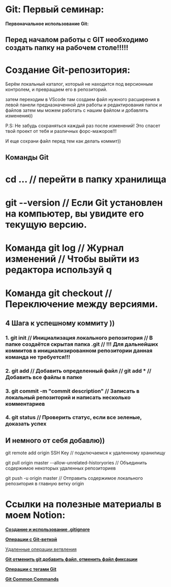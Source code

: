 # Git: Первый семинар:

**Первоначальное использование Git:**

## Перед началом работы с GIT необходимо создать папку на рабочем столе!!!!!

# Создание Git-репозитория:

Берём локальный каталог, который не находится под версионным контролем, и превращаем его в репозиторий.

   затем переходим в VScode там создаем файл нужного расширения в левой панели предназначенной для работы и редактирования папок и файлов
   затем мы можем работать с нашим файлом и добавлять изменения))

   P.S: Не забудь сохраняться каждый раз после изменений! Это спасет твой проект от тебя и различных форс-мажоров!!!
   
   И еще сохрани файл перед тем как делать коммит))
   
 
## Команды Git
# cd ... // перейти в папку хранилища 

# git --version // Если Git установлен на компьютер, вы увидите его текущую версию.

# Команда git log // Журнал изменений // Чтобы выйти из редактора используй q

# Команда git checkout // Переключение между версиями.

## 4 Шага к успешному коммиту ))

### 1. git init // Инициализация локального репозитория // В папке создаётся скрытая папка .git // !!! Для дальнейших коммитов в инициализированном репозитории данная команда не требуется!!!

### 2. git add <File> // Добавить определенный файл // git add * // Добавить все файлы в папке

### 3. git commit -m "commit description" // Записать в локальный репозиторий и написать несколько комментариев

### 4. git status // Проверить статус, если все зеленые, доказать успех

## И немного от себя добавлю))


git remote add origin SSH Key // подключаемся к удаленному хранилищу

git pull origin master --allow-unrelated-historyories // Объединить содержимое некоторых удаленных репозиториев

git push -u origin master // Отправить содержимое локального репозитория в главную ветку origin

# Ссылки на полезные материалы в моем Notion:

[****Создание и использование .gitignore****](https://www.notion.so/gitignore-8e6d3de5c8e84ac599c26e7503881e9e)

[****Операции с Git-веткой****](https://www.notion.so/Git-f0beaf37c1f849d5a1b7e56205097a14)

[Удаленные операции ветвления](https://www.notion.so/16826976743648689964d182c84a8ce6)

[****Git отменить git добавить файл, отменить файл фиксации****](https://www.notion.so/Git-git-690cc9a9b0b64f77a99ecd0cc5e320f3)

[****Операции с тегами Git****](https://www.notion.so/Git-cd5e141b4684408aa847f2b1dc98bce7)

[****Git Common Commands****](https://www.notion.so/Git-Common-Commands-39f992d5de874b26ad327c6c2ec06827)

